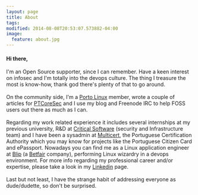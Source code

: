 ```yaml
---
layout: page
title: About
tags:
modified: 2014-08-08T20:53:07.573882-04:00
image:
  feature: about.jpg
---
```


#### Hi there,
   I'm an Open Source supporter, since I can remember. Have a keen interest on infosec and I'm totally into the devops culture. The thing I treasure the most is know-how, thank god there's plenty of that to go around.
<br>
<br>
  On the community side, I'm a [Porto Linux](http://portolinux.org/) member, wrote a couple of articles for [PTCoreSec](http://blog.kintoandar.com/2013/01/ptcoresec-because-security-matters.html) and I use my blog and Freenode IRC to help FOSS users out there as much as I can.
<br>
<br>
  Regarding my work related experience it includes several internships at my previous university, R&D at [Critical Software](http://www.criticalsoftware.com/) (security and Infrastructure team) and I have been a sysadmin at [Multicert](https://www.multicert.com), the Portuguese Certification Authority which you may know for projects like the Portuguese Citizen Card and ePassport. Nowadays you can find me as a Linux application engineer at [Blip](http://www.blip.pt/) (a [Betfair](http://corporate.betfair.com/) company), performing Linux wizardry in a devops environment. For more info regarding my professional career and/or expertise, please take a look in my [Linkedin](https://www.linkedin.com/in/joelbastos) page.
<br>
<br>
  Last but not least, I have the strange habit of addressing everyone as dude/dudette, so don't be surprised.
